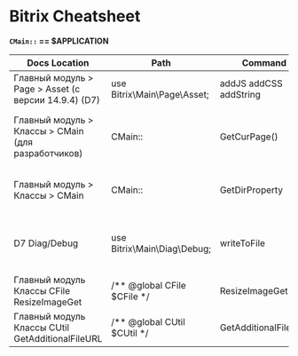 # Bitrix Cheatsheet

**`CMain::` == $APPLICATION**

| Docs Location | Path  | Command  | Usage example | Пояснение  |
| --- | --- | --- | --- | --- |
| Главный модуль > Page > Asset (с версии 14.9.4) (D7) | use Bitrix\Main\Page\Asset; |  addJS  addCSS  addString   | Asset::getInstance()->addJs(SITE_TEMPLATE_PATH . "/js/fix.js"); | Добавление стилей по API |
| Главный модуль > Классы > CMain (для разработчиков) | CMain:: | GetCurPage() | $APPLICATION->GetCurPage() | Поучение в template.php ссылку на текущую страницу  |
| Главный модуль > Классы > CMain | CMain:: | GetDirProperty | GetDirProperty("<Наименование переменной>", "<Ссылка на страницу с переменной >") | Поучение информации о странице по ее адресу  |
| D7 Diag/Debug | use Bitrix\Main\Diag\Debug; | writeToFile | Debug::writeToFile($_SERVER); | запись результата в файл, что бы Debug был в файле.  |
| Главный модуль Классы CFile ResizeImageGet | /** @global CFile $CFile */ | ResizeImageGet | CFile::ResizeImageGet($picture['ID'], array("width" => 40, "height" => 40), BX_RESIZE_IMAGE_PROPORTIONAL); | Изменение размера изображения  |
| Главный модуль Классы CUtil GetAdditionalFileURL | /** @global CUtil $CUtil */ | GetAdditionalFileURL | CUtil::GetAdditionalFileURL($image_resize['src'], true); | Получение ссылки на файл  |
